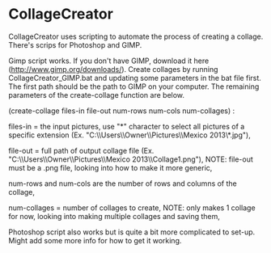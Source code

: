 CollageCreator
==============

CollageCreator uses scripting to automate the process of creating a collage. There's scrips for Photoshop and GIMP.

Gimp script works. If you don't have GIMP, download it here (http://www.gimp.org/downloads/). Create collages by running CollageCreator_GIMP.bat and updating some parameters in the bat file first. The first path should be the path to GIMP on your computer. The remaining parameters of the create-collage function are below.

(create-collage files-in file-out num-rows num-cols num-collages) :

files-in = the input pictures, use "\*" character to select all pictures of a specific extension (Ex. "C:\\\Users\\\Owner\\\Pictures\\\Mexico 2013\\\*.jpg"), 

file-out = full path of output collage file (Ex. "C:\\\Users\\\Owner\\\Pictures\\\Mexico 2013\\\Collage1.png"), NOTE: file-out must be a .png file, looking into how to make it more generic, 

num-rows and num-cols are the number of rows and columns of the collage, 

num-collages = number of collages to create, 
NOTE: only makes 1 collage for now, looking into making multiple collages and saving them, 

Photoshop script also works but is quite a bit more complicated to set-up. Might add some more info for how to get it working.

